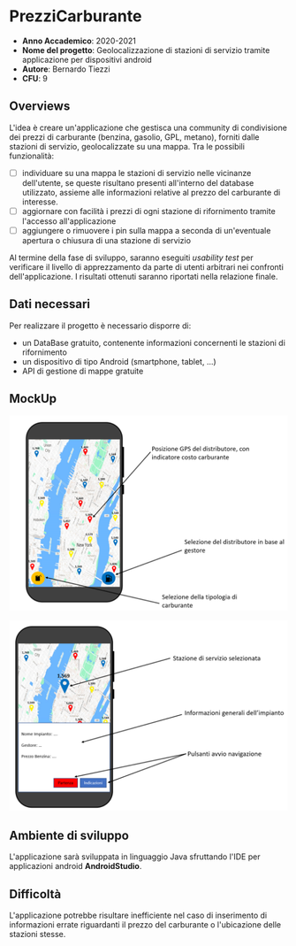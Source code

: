 # PrezziCarburante

- **Anno Accademico**: 2020-2021
- **Nome del progetto**: Geolocalizzazione di stazioni di servizio tramite applicazione per dispositivi android
- **Autore**: Bernardo Tiezzi
- **CFU**: 9 

## Overviews
L'idea è creare un'applicazione che gestisca una community di condivisione dei prezzi di carburante (benzina, gasolio, GPL, metano), forniti dalle stazioni di servizio, geolocalizzate su una mappa. Tra le possibili funzionalità:
- [ ] individuare su una mappa le stazioni di servizio nelle vicinanze dell'utente, se queste risultano presenti all'interno del database utilizzato, assieme alle informazioni relative al prezzo del carburante di interesse.
- [ ] aggiornare con facilità i prezzi di ogni stazione di rifornimento tramite l'accesso all'applicazione
- [ ] aggiungere o rimuovere i pin sulla mappa a seconda di un'eventuale apertura o chiusura di una stazione di servizio

Al termine della fase di sviluppo, saranno eseguiti *usability test* per verificare il livello di apprezzamento da parte di utenti arbitrari nei confronti dell'applicazione. I risultati ottenuti saranno riportati nella relazione finale. 

## Dati necessari
Per realizzare il progetto è necessario disporre di:
- un DataBase gratuito, contenente informazioni concernenti le stazioni di rifornimento  
- un dispositivo di tipo Android (smartphone, tablet, ...)
- API di gestione di mappe gratuite

## MockUp
![alt text](https://github.com/Tiezzi96/PrezziCarburante/blob/main/app1.PNG?raw=true)

![alt text](https://github.com/Tiezzi96/PrezziCarburante/blob/main/app2.PNG?raw=true)



## Ambiente di sviluppo
L'applicazione sarà sviluppata in linguaggio Java sfruttando l'IDE per applicazioni android **AndroidStudio**.

## Difficoltà 
L'applicazione potrebbe risultare inefficiente nel caso di inserimento di informazioni errate riguardanti il prezzo del carburante o l'ubicazione delle stazioni stesse.
